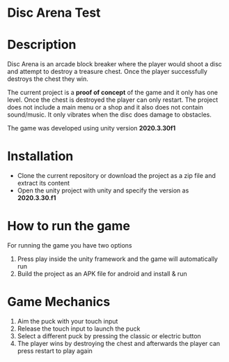 # Disc Arena Test


# Description
Disc Arena is an arcade block breaker where the player would shoot a disc and attempt to destroy a treasure chest. Once the player successfully destroys the chest they win. 

The current project is a **proof of concept** of the game and it only has one level. Once the chest is destroyed the player can only restart. The project does not include a main menu or a shop and it also does not contain sound/music. It only vibrates when the disc does damage to obstacles.

The game was developed using unity version **2020.3.30f1**


# Installation

 - Clone the current repository or download the project as a zip file and extract its content
 - Open the unity project with unity and specify the version as **2020.3.30.f1**
 


# How to run the game
For running the game you have two options

 1. Press play inside the unity framework and the game will automatically run
 2. Build the project as an APK file for android and install & run 



# Game Mechanics

 1. Aim the puck with your touch input 
 2. Release the touch input to launch the puck
 3. Select a different puck by pressing the classic or electric button 
 4. The player wins by destroying the chest and afterwards the player can press restart to play again
